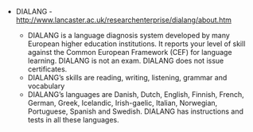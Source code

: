 * DIALANG - http://www.lancaster.ac.uk/researchenterprise/dialang/about.htm

    * DIALANG is a language diagnosis system developed by many European higher education institutions. It reports your level of skill against the Common European Framework (CEF) for language learning. DIALANG is not an exam. DIALANG does not issue certificates.
    * DIALANG’s skills are reading, writing, listening, grammar and vocabulary
    * DIALANG’s languages are Danish, Dutch, English, Finnish, French, German, Greek, Icelandic, Irish-gaelic, Italian, Norwegian, Portuguese, Spanish and Swedish. DIALANG has instructions and tests in all these languages.
